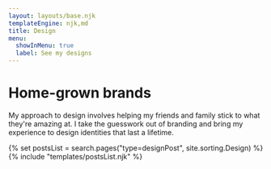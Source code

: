```yaml
---
layout: layouts/base.njk
templateEngine: njk,md
title: Design
menu:
  showInMenu: true
  label: See my designs
---
```


# Home-grown brands

My approach to design involves helping my friends and family stick to what
they're amazing at. I take the guesswork out of branding and bring my experience
to design identities that last a lifetime.

<div class="feed">
{% set postsList = search.pages("type=designPost", site.sorting.Design) %}
{% include "templates/postsList.njk" %}
</div>
